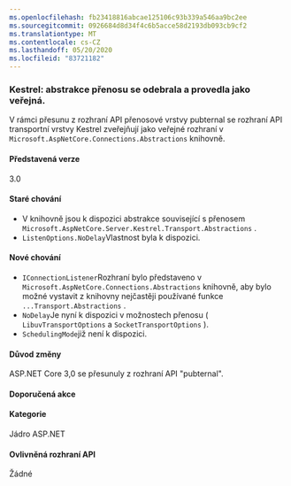 ```yaml
---
ms.openlocfilehash: fb23418816abcae125106c93b339a546aa9bc2ee
ms.sourcegitcommit: 0926684d8d34f4c6b5acce58d2193db093cb9cf2
ms.translationtype: MT
ms.contentlocale: cs-CZ
ms.lasthandoff: 05/20/2020
ms.locfileid: "83721182"
---
```

### <a name="kestrel-transport-abstractions-removed-and-made-public"></a>Kestrel: abstrakce přenosu se odebrala a provedla jako veřejná.

V rámci přesunu z rozhraní API přenosové vrstvy pubternal se rozhraní API transportní vrstvy Kestrel zveřejňují jako veřejné rozhraní v `Microsoft.AspNetCore.Connections.Abstractions` knihovně.

#### <a name="version-introduced"></a>Představená verze

3.0

#### <a name="old-behavior"></a>Staré chování

- V knihovně jsou k dispozici abstrakce související s přenosem `Microsoft.AspNetCore.Server.Kestrel.Transport.Abstractions` .
- `ListenOptions.NoDelay`Vlastnost byla k dispozici.

#### <a name="new-behavior"></a>Nové chování

- `IConnectionListener`Rozhraní bylo představeno v `Microsoft.AspNetCore.Connections.Abstractions` knihovně, aby bylo možné vystavit z knihovny nejčastěji používané funkce `...Transport.Abstractions` .
- `NoDelay`Je nyní k dispozici v možnostech přenosu ( `LibuvTransportOptions` a `SocketTransportOptions` ).
- `SchedulingMode`již není k dispozici.

#### <a name="reason-for-change"></a>Důvod změny

ASP.NET Core 3,0 se přesunuly z rozhraní API "pubternal".

#### <a name="recommended-action"></a>Doporučená akce

#### <a name="category"></a>Kategorie

Jádro ASP.NET

#### <a name="affected-apis"></a>Ovlivněná rozhraní API

Žádné

<!-- 

#### Affected APIs

Not detectable via API analysis

-->
